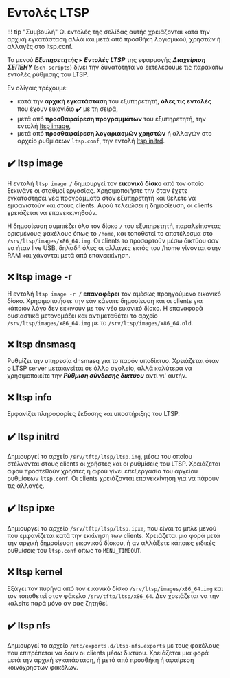 # Εντολές LTSP

!!! tip "Συμβουλή"
    Οι εντολές της σελίδας αυτής χρειάζονται κατά την αρχική εγκατάσταση αλλά
    και μετά από προσθήκη λογισμικού, χρηστών ή αλλαγές στο ltsp.conf.

Το μενού ***Εξυπηρετητής*** ▸ ***Εντολές LTSP*** της εφαρμογής ***Διαχείριση
ΣΕΠΕΗΥ*** (`sch-scripts`) δίνει την δυνατότητα να εκτελέσουμε τις παρακάτω
εντολές ρύθμισης του LTSP.

Εν ολίγοις τρέχουμε:

  - κατά την **αρχική εγκατάσταση** του εξυπηρετητή, **όλες τις εντολές** που
    έχουν εικονίδιο ✔️ με τη σειρά,
  - μετά από **προσθαφαίρεση προγραμμάτων** του εξυπηρετητή, την εντολή [ltsp
    image](#ltsp-image),
  - μετά από **προσθαφαίρεση λογαριασμών χρηστών** ή αλλαγών στο αρχείο
    ρυθμίσεων `ltsp.conf`, την εντολή [ltsp initrd](#ltsp-initrd).

## ✔️ ltsp image

Η εντολή `ltsp image /` δημιουργεί τον **εικονικό δίσκο** από τον οποίο
ξεκινάνε οι σταθμοί εργασίας. Χρησιμοποιήστε την όταν έχετε εγκαταστήσει νέα
προγράμματα στον εξυπηρετητή και θέλετε να εμφανιστούν και στους clients. Αφού
τελειώσει η δημοσίευση, οι clients χρειάζεται να επανεκκινηθούν.

Η δημοσίευση συμπιέζει όλο τον δίσκο `/` του εξυπηρετητή, παραλείποντας
ορισμένους φακέλους όπως το `/home`, και τοποθετεί το αποτέλεσμα στο
`/srv/ltsp/images/x86_64.img`. Οι clients το προσαρτούν μέσω δικτύου σαν να
ήταν live USB, δηλαδή όλες οι αλλαγές εκτός του /home γίνονται στην RAM και
χάνονται μετά από επανεκκίνηση.

## ❌ ltsp image -r

Η εντολή `ltsp image -r /` **επαναφέρει** τον αμέσως προηγούμενο εικονικό
δίσκο. Χρησιμοποιήστε την εάν κάνατε δημοσίευση και οι clients για κάποιον λόγο
δεν εκκινούν με τον νέο εικονικό δίσκο. Η επαναφορά ουσιαστικά μετονομάζει και
αντιμεταθέτει το αρχείο `/srv/ltsp/images/x86_64.img` με το
`/srv/ltsp/images/x86_64.old`.

## ❌ ltsp dnsmasq

Ρυθμίζει την υπηρεσία dnsmasq για το παρόν υποδίκτυο. Χρειάζεται όταν ο LTSP
server μετακινείται σε άλλο σχολείο, αλλά καλύτερα να χρησιμοποιείτε την
***Ρύθμιση σύνδεσης δικτύου*** αντί γι' αυτήν.

## ❌ ltsp info

Εμφανίζει πληροφορίες έκδοσης και υποστήριξης του LTSP.

## ✔️ ltsp initrd

Δημιουργεί το αρχείο `/srv/tftp/ltsp/ltsp.img`, μέσω του οποίου στέλνονται
στους clients οι χρήστες και οι ρυθμίσεις του LTSP. Χρειάζεται αφού προστεθούν
χρήστες ή αφού γίνει επεξεργασία του αρχείου ρυθμίσεων `ltsp.conf`. Οι clients
χρειάζονται επανεκκίνηση για να πάρουν τις αλλαγές.

## ✔️ ltsp ipxe

Δημιουργεί το αρχείο `/srv/tftp/ltsp/ltsp.ipxe`, που είναι το μπλε μενού που
εμφανίζεται κατά την εκκίνηση των clients. Χρειάζεται μια φορά μετά την αρχική
δημοσίευση εικονικού δίσκου, ή αν αλλάξετε κάποιες ειδικές ρυθμίσεις του
`ltsp.conf` όπως το `MENU_TIMEOUT`.

## ❌ ltsp kernel

Εξάγει τον πυρήνα από τον εικονικό δίσκο `/srv/ltsp/images/x86_64.img` και τον
τοποθετεί στον φάκελο `/srv/tftp/ltsp/x86_64`. Δεν χρειάζεται να την καλείτε
παρά μόνο αν σας ζητηθεί.

## ✔️ ltsp nfs

Δημιουργεί το αρχείο `/etc/exports.d/ltsp-nfs.exports` με τους φακέλους που
επιτρέπεται να δουν οι clients μέσω δικτύου. Χρειάζεται μια φορά μετά την
αρχική εγκατάσταση, ή μετά από προσθήκη ή αφαίρεση κοινόχρηστων φακέλων.
